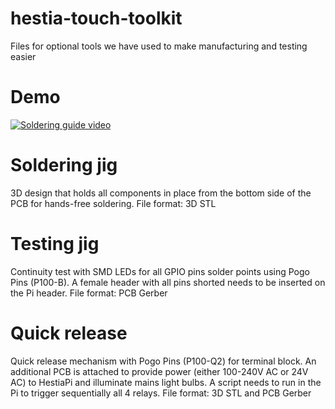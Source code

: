 # hestia-touch-toolkit
Files for optional tools we have used to make manufacturing and testing easier

# Demo
[![Soldering guide video](https://img.youtube.com/vi/gRcRINqT31g/0.jpg)](https://www.youtube.com/watch?v=gRcRINqT31g)

# Soldering jig
3D design that holds all components in place from the bottom side of the PCB for hands-free soldering.
File format: 3D STL

# Testing jig
Continuity test with SMD LEDs for all GPIO pins solder points using Pogo Pins (P100-B). 
A female header with all pins shorted needs to be inserted on the Pi header.
File format: PCB Gerber

# Quick release 
Quick release mechanism with Pogo Pins (P100-Q2) for terminal block. 
An additional PCB is attached to provide power (either 100-240V AC or 24V AC) to HestiaPi and illuminate mains light bulbs. A script needs to run in the Pi to trigger sequentially all 4 relays.
File format: 3D STL and PCB Gerber
